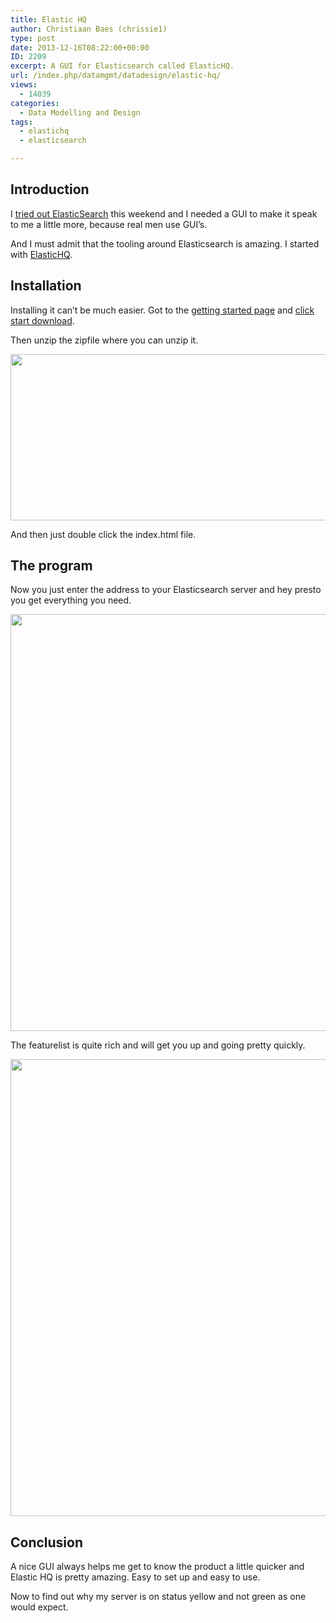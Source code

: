 ```yaml
---
title: Elastic HQ
author: Christiaan Baes (chrissie1)
type: post
date: 2013-12-16T08:22:00+00:00
ID: 2209
excerpt: A GUI for Elasticsearch called ElasticHQ.
url: /index.php/datamgmt/datadesign/elastic-hq/
views:
  - 14039
categories:
  - Data Modelling and Design
tags:
  - elastichq
  - elasticsearch

---
```

## Introduction

I [tried out ElasticSearch][1] this weekend and I needed a GUI to make it speak to me a little more, because real men use GUI&#8217;s. 

And I must admit that the tooling around Elasticsearch is amazing. I started with [ElasticHQ][2]. 

## Installation

Installing it can&#8217;t be much easier. Got to the [getting started page][3] and [click start download][4]. 

Then unzip the zipfile where you can unzip it. 

<div class="image_block">
  <a href="/wp-content/uploads/users/chrissie1/ElasticSearch/elastichq1.png?mtime=1387181402"><img alt="" src="/wp-content/uploads/users/chrissie1/ElasticSearch/elastichq1.png?mtime=1387181402" width="598" height="266" /></a>
</div>

And then just double click the index.html file.

## The program

Now you just enter the address to your Elasticsearch server and hey presto you get everything you need.

<div class="image_block">
  <a href="/wp-content/uploads/users/chrissie1/ElasticSearch/elastichq2.png?mtime=1387181569"><img alt="" src="/wp-content/uploads/users/chrissie1/ElasticSearch/elastichq2.png?mtime=1387181569" width="1345" height="667" /></a>
</div>

The featurelist is quite rich and will get you up and going pretty quickly.

<div class="image_block">
  <a href="/wp-content/uploads/users/chrissie1/ElasticSearch/elastichq3.png?mtime=1387181988"><img alt="" src="/wp-content/uploads/users/chrissie1/ElasticSearch/elastichq3.png?mtime=1387181988" width="1019" height="731" /></a>
</div>

## Conclusion

A nice GUI always helps me get to know the product a little quicker and Elastic HQ is pretty amazing. Easy to set up and easy to use. 

Now to find out why my server is on status yellow and not green as one would expect.

 [1]: /index.php/DataMgmt/DataDesign/elasticsearch
 [2]: http://www.elastichq.org/index.html
 [3]: http://www.elastichq.org/gettingstarted.html
 [4]: https://github.com/royrusso/elasticsearch-HQ/zipball/master